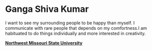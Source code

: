 # Ganga Shiva Kumar
I want to see my surrounding people to be happy than myself. I communicate with rare people that depends on my comfortness.I am habituated to do things individually and more interested in creativity.

**[Northwest Missouri State University](NWMSU.jpg)**

